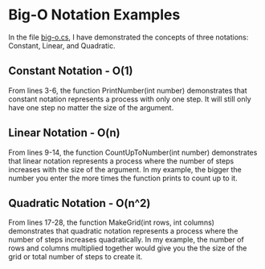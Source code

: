 # Big-O Notation Examples

In the file [big-o.cs](big-o.cs), I have demonstrated the concepts of three notations: Constant, Linear, and Quadratic.

## Constant Notation - O(1)
From lines 3-6, the function PrintNumber(int number) demonstrates that constant notation represents a process with only one step. It will still only have one step no matter the size of the argument.

## Linear Notation - O(n)
From lines 9-14, the function CountUpToNumber(int number) demonstrates that linear notation represents a process where the number of steps increases with the size of the argument. In my example, the bigger the number you enter the more times the function prints to count up to it.

## Quadratic Notation - O(n^2)
From lines 17-28, the function MakeGrid(int rows, int columns) demonstrates that quadratic notation represents a process where the number of steps increases quadratically. In my example, the number of rows and columns multiplied together would give you the the size of the grid or total number of steps to create it.
